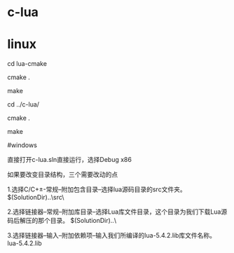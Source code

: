 # c-lua

# linux

cd lua-cmake

cmake .

make

cd ../c-lua/

cmake .

make


#windows

直接打开c-lua.sln直接运行，选择Debug x86

如果要改变目录结构，三个需要改动的点

1.选择C/C+±-常规–附加包含目录–选择lua源码目录的src文件夹。	$(SolutionDir)..\src\

2.选择链接器–常规–附加库目录–选择Lua库文件目录，这个目录为我们下载Lua源码后解压的那个目录。	$(SolutionDir)..\

3.选择链接器–输入–附加依赖项–输入我们所编译的lua-5.4.2.lib库文件名称。	lua-5.4.2.lib